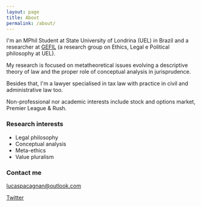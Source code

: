 ```yaml
---
layout: page
title: About
permalink: /about/
---
```


I'm an MPhil Student at State University of Londrina (UEL) in Brazil and a researcher at [GEFIL](https://gefilblog.wordpress.com/) (a research group on Ethics, Legal e Political philosophy at UEL).

My research is focused on metatheoretical issues evolving a descriptive theory of law and the proper role of conceptual analysis in jurisprudence.

Besides that, I'm a lawyer specialised in tax law with practice in civil and administrative law too.

Non-professional nor academic interests include stock and options market, Premier League & Rush.

### Research interests

+ Legal philosophy
+ Conceptual analysis
+ Meta-ethics
+ Value pluralism

### Contact me

[lucaspacagnan@outlook.com](mailto:lucaspacagnan@outlook.com)

[Twitter](https://twitter.com/pacagnanlucas)

